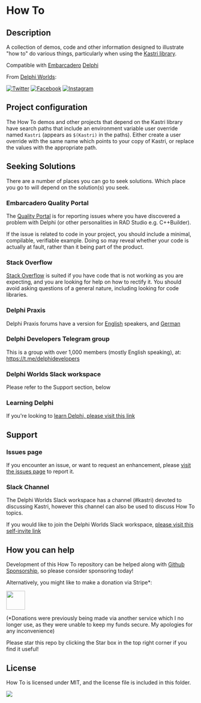 # How To

## Description

A collection of demos, code and other information designed to illustrate "how to" do various things, particularly when using the [Kastri library](https://github.com/DelphiWorlds/Kastri).

Compatible with [Embarcadero](https://wwww.embarcadero.com) [Delphi](https://www.embarcadero.com/products/delphi)

From [Delphi Worlds](https://www.delphiworlds.com):

[![Twitter](https://img.shields.io/badge/-Twitter-1DA1F2?style=plastic&logo=Twitter)](https://twitter.com/DelphiWorlds)  [![Facebook](https://img.shields.io/badge/-Facebook-green?style=plastic&logo=Facebook)](https://www.facebook.com/DelphiWorlds)  [![Instagram](https://img.shields.io/badge/-Instagram-833AB4?style=plastic&logo=Instagram)](https://www.instagram.com/delphiworlds)

## Project configuration

The How To demos and other projects that depend on the Kastri library have search paths that include an environment variable user override named `Kastri` (appears as `$(Kastri)` in the paths). Either create a user override with the same name which points to your copy of Kastri, or replace the values with the appropriate path.

## Seeking Solutions

There are a number of places you can go to seek solutions. Which place you go to will depend on the solution(s) you seek.

### Embarcadero Quality Portal

The [Quality Portal](https://quality.embarcadero.com) is for reporting issues where you have discovered a problem with Delphi (or other personalities in RAD Studio e.g. C++Builder).

If the issue is related to code in your project, you should include a minimal, compilable, verifiable example. Doing so may reveal whether your code is actually at fault, rather than it being part of the product. 

### Stack Overflow

[Stack Overflow](https://stackoverflow.com) is suited if you have code that is not working as you are expecting, and you are looking for help on how to rectify it. You should avoid asking questions of a general nature, including looking for code libraries.

### Delphi Praxis

Delphi Praxis forums have a version for [English](https://en.delphi-praxis.net) speakers, and [German](https://www.delphipraxis.net)

### Delphi Developers Telegram group

This is a group with over 1,000 members (mostly English speaking), at: https://t.me/delphidevelopers

### Delphi Worlds Slack workspace

Please refer to the Support section, below

### Learning Delphi

If you're looking to [learn Delphi, please visit this link](https://learndelphi.org)

## Support

### Issues page

If you encounter an issue, or want to request an enhancement, please [visit the issues page](https://github.com/DelphiWorlds/HowTo/issues) to report it.

### Slack Channel

The Delphi Worlds Slack workspace has a channel (#kastri) devoted to discussing Kastri, however this channel can also be used to discuss How To topics.

If you would like to join the Delphi Worlds Slack workspace, [please visit this self-invite link](https://slack.delphiworlds.com)

## How you can help

Development of this How To repository can be helped along with [Github Sponsorship](https://github.com/sponsors/DelphiWorlds), so please consider sponsoring today!

Alternatively, you might like to make a donation via Stripe*: 

<a href="https://donate.stripe.com/5kAdRecDkf7J30k3cc">
    <img src="https://kinsta.com/wp-content/uploads/2018/05/stripe-donate-button-1-1-360x180.png" height="50">
</a>

(*Donations were previously being made via another service which I no longer use, as they were unable to keep my funds secure. My apologies for any inconvenience)

Please star this repo by clicking the Star box in the top right corner if you find it useful!

## License

How To is licensed under MIT, and the license file is included in this folder.


![](https://tokei.rs/b1/github/DelphiWorlds/HowTo)

